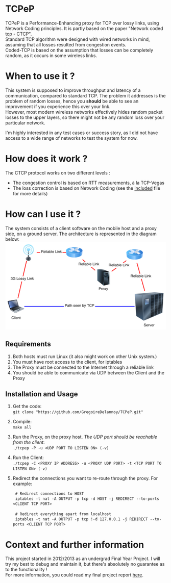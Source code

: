 TCPeP
=====
  TCPeP is a Performance-Enhancing proxy for TCP over lossy links, using Network Coding principles. It is partly based on the paper "Network coded tcp - CTCP".  
  Standard TCP algorithm were designed with wired networks in mind, assuming that all losses resulted from congestion events.  
Coded-TCP is based on the assumption that losses can be completely random, as it occurs in some wireless links.


When to use it ?
=============
  This system is supposed to improve throughput and latency of a communication, compared to standard TCP. The problem it addresses is the problem of random losses, hence you **should** be able to see an improvement if you experience this over your link.  
However, most modern wireless networks effectively hides random packet losses to the upper layers, so there might not be any random loss over your particular network.  
  
I'm highly interested in any test cases or success story, as I did not have access to a wide range of networks to test the system for now.


How does it work ?
==================
The CTCP protocol works on two different levels :

* The congestion control is based on RTT measurements, à la TCP-Vegas
* The loss correction is based on Network Coding (see the [included](./Network_Coding.pdf "included") file for more details)

How can I use it ?
==================
The system consists of a client software on the mobile host and a proxy side, on a ground server. The architecture is represented in the diagram below:
![This image represents the client/proxy architecture](./overview.png "Architecture Diagram")

Requirements
------------

1.  Both hosts must run Linux (it also might work on other Unix system.)
2.  You must have root access to the client, for iptables
3.  The Proxy must be connected to the Internet through a reliable link
4.  You should be able to communicate via UDP between the Client and the Proxy


Installation and Usage
----------------------

1.  Get the code:  
        `git clone "https://github.com/GregoireDelannoy/TCPeP.git"`
2.  Compile:  
        `make all`
3.  Run the Proxy, on the proxy host. _The UDP port should be reachable from the client_:  
        `./tcpep -P -u <UDP PORT TO LISTEN ON> (-v)`
4.  Run the Client:  
        `./tcpep -C <PROXY IP ADDRESS> -u <PROXY UDP PORT> -t <TCP PORT TO LISTEN ON> (-v)`
5. Redirect the connections you want to re-route through the proxy. For example:  

        # Redirect connections to HOST
        iptables -t nat -A OUTPUT -p tcp -d HOST -j REDIRECT --to-ports <CLIENT TCP PORT>
        
        # Redirect everything apart from localhost
        iptables -t nat -A OUTPUT -p tcp !-d 127.0.0.1 -j REDIRECT --to-ports <CLIENT TCP PORT>
        

Context and further information
===============================
This project started in 2012/2013 as an undergrad Final Year Project. I will try my best to debug and maintain it, but there's absolutely no guarantee as to the functionality !  
For more information, you could read my final project report [here](./Final_Report.pdf "here").
